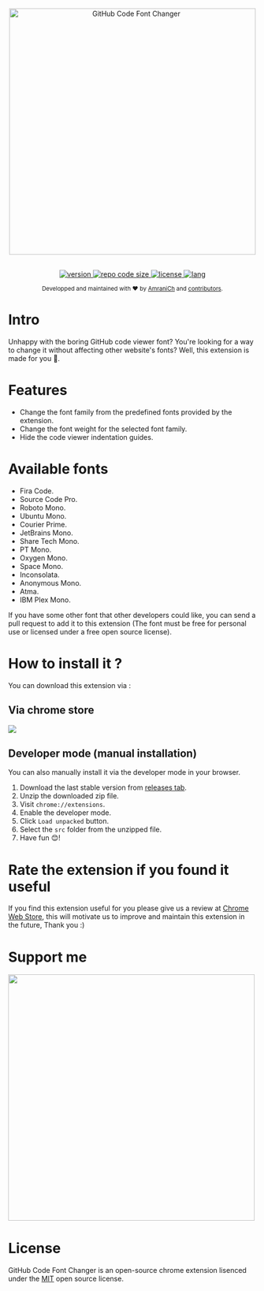 <br>

<p align="center">
     <img src="https://i.ibb.co/brYBgZx/logo-wide.png" alt="GitHub Code Font Changer" width="500px" />
</p>

<p align="center">
    </br>
    <a href="https://chrome.google.com/webstore/detail/github-code-font-changer/jmbophfanmlfkloliildahlpnlbojhfi">
        <img alt="version" 
            src="https://img.shields.io/chrome-web-store/v/jmbophfanmlfkloliildahlpnlbojhfi?style=for-the-badge">
    </a>
    <a href="#">
        <img alt="repo code size"
            src="https://img.shields.io/github/languages/code-size/AmraniCh/github-code-font-changer?color=critical&style=for-the-badge">
    </a>
    <a href="https://github.com/AmraniCh/github-code-font-changer/blob/master/LICENSE">
        <img alt="license" 
            src="https://img.shields.io/github/license/AmraniCh/github-code-font-changer?style=for-the-badge" />
    </a>
    <a href="#">
        <img alt="lang" 
            src="https://img.shields.io/badge/lang-Pure%20JavaScript-yellow?style=for-the-badge" />
    </a>
    <br>
</p>

<p align="center">
  <sub>Developped and maintained with ❤️ by  <a href="https://github.com/AmraniCh">AmraniCh</a> and <a href="https://github.com/AmraniCh/github-code-font-changer/graphs/contributors">contributors</a>.</sub>
</p>

# Intro

Unhappy with the boring GitHub code viewer font? You're looking for a way to change it without affecting other website's fonts? Well, this extension is made for you :raised_hands:.

# Features

-   Change the font family from the predefined fonts provided by the extension.
-   Change the font weight for the selected font family.
-   Hide the code viewer indentation guides.

# Available fonts

-   Fira Code.
-   Source Code Pro.
-   Roboto Mono.
-   Ubuntu Mono.
-   Courier Prime.
-   JetBrains Mono.
-   Share Tech Mono.
-   PT Mono.
-   Oxygen Mono.
-   Space Mono.
-   Inconsolata.
-   Anonymous Mono.
-   Atma.
-   IBM Plex Mono.


If you have some other font that other developers could like, you can send a pull request to add it to this extension (The font must be free for personal use or licensed under a free open source license).

# How to install it ?

You can download this extension via :

## Via chrome store

<a href="https://chrome.google.com/webstore/detail/github-code-font-changer/jmbophfanmlfkloliildahlpnlbojhfi"> <img src="https://storage.googleapis.com/web-dev-uploads/image/WlD8wC6g8khYWPJUsQceQkhXSlv1/iNEddTyWiMfLSwFD6qGq.png"/></a>

## Developer mode (manual installation)

You can also manually install it via the developer mode in your browser.

1. Download the last stable version from [releases tab](https://github.com/AmraniCh/github-code-font-changer/releases).
2. Unzip the downloaded zip file.
3. Visit `chrome://extensions`.
4. Enable the developer mode.
5. Click `Load unpacked` button.
6. Select the `src` folder from the unzipped file.
7. Have fun :blush:!

# Rate the extension if you found it useful

If you find this extension useful for you please give us a review at [Chrome Web Store](https://chrome.google.com/webstore/detail/github-code-font-changer/jmbophfanmlfkloliildahlpnlbojhfi), this will motivate us to improve and maintain this extension in the future, Thank you :)

# Support me

<a href="https://www.buymeacoffee.com/AmraniCh"><img width="500px" src="https://img.buymeacoffee.com/api/?url=aHR0cHM6Ly9jZG4uYnV5bWVhY29mZmVlLmNvbS91cGxvYWRzL3Byb2ZpbGVfcGljdHVyZXMvMjAyMS8xMC9jYWYzNWY4MjgzNGRjMTBhNWEyMzhmN2MwNDJlODJhMy5qcGdAMzAwd18wZS53ZWJw&creator=AmraniCh&is_creating=a%20PHP/JavaScript%20Engineer,%20Open%20Source%20Enthusiast&design_code=1&design_color=%23BD5FFF&slug=AmraniCh"/></a>

# License

GitHub Code Font Changer is an open-source chrome extension lisenced under the [MIT](https://github.com/AmraniCh/github-code-font-changer/blob/master/LICENSE) open source license.
